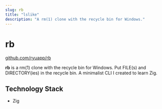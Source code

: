 ```yaml
---
slug: rb
title: "lslike"
description: "A rm(1) clone with the recycle bin for Windows."
---
```


# rb

[github.com/ryuapp/rb](https://github.com/ryuapp/rb)

**rb** is a rm(1) clone with the recycle bin for Windows.
Put FILE(s) and DIRECTORY(ies) in the recycle bin. A minimalist CLI I created to learn Zig.

## Technology Stack

- Zig
